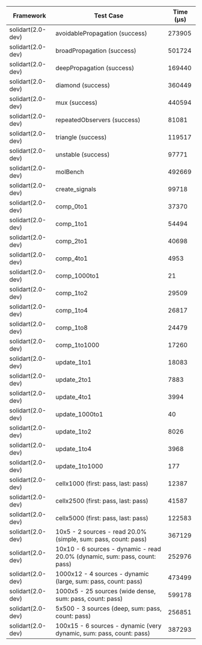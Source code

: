 | Framework | Test Case | Time (μs) |
| --- | --- | --- |
| solidart(2.0-dev) | avoidablePropagation (success) | 273905 |
| solidart(2.0-dev) | broadPropagation (success) | 501724 |
| solidart(2.0-dev) | deepPropagation (success) | 169440 |
| solidart(2.0-dev) | diamond (success) | 360449 |
| solidart(2.0-dev) | mux (success) | 440594 |
| solidart(2.0-dev) | repeatedObservers (success) | 81081 |
| solidart(2.0-dev) | triangle (success) | 119517 |
| solidart(2.0-dev) | unstable (success) | 97771 |
| solidart(2.0-dev) | molBench | 492669 |
| solidart(2.0-dev) | create_signals | 99718 |
| solidart(2.0-dev) | comp_0to1 | 37370 |
| solidart(2.0-dev) | comp_1to1 | 54494 |
| solidart(2.0-dev) | comp_2to1 | 40698 |
| solidart(2.0-dev) | comp_4to1 | 4953 |
| solidart(2.0-dev) | comp_1000to1 | 21 |
| solidart(2.0-dev) | comp_1to2 | 29509 |
| solidart(2.0-dev) | comp_1to4 | 26817 |
| solidart(2.0-dev) | comp_1to8 | 24479 |
| solidart(2.0-dev) | comp_1to1000 | 17260 |
| solidart(2.0-dev) | update_1to1 | 18083 |
| solidart(2.0-dev) | update_2to1 | 7883 |
| solidart(2.0-dev) | update_4to1 | 3994 |
| solidart(2.0-dev) | update_1000to1 | 40 |
| solidart(2.0-dev) | update_1to2 | 8026 |
| solidart(2.0-dev) | update_1to4 | 3968 |
| solidart(2.0-dev) | update_1to1000 | 177 |
| solidart(2.0-dev) | cellx1000 (first: pass, last: pass) | 12387 |
| solidart(2.0-dev) | cellx2500 (first: pass, last: pass) | 41587 |
| solidart(2.0-dev) | cellx5000 (first: pass, last: pass) | 122583 |
| solidart(2.0-dev) | 10x5 - 2 sources - read 20.0% (simple, sum: pass, count: pass) | 367129 |
| solidart(2.0-dev) | 10x10 - 6 sources - dynamic - read 20.0% (dynamic, sum: pass, count: pass) | 252976 |
| solidart(2.0-dev) | 1000x12 - 4 sources - dynamic (large, sum: pass, count: pass) | 473499 |
| solidart(2.0-dev) | 1000x5 - 25 sources (wide dense, sum: pass, count: pass) | 599178 |
| solidart(2.0-dev) | 5x500 - 3 sources (deep, sum: pass, count: pass) | 256851 |
| solidart(2.0-dev) | 100x15 - 6 sources - dynamic (very dynamic, sum: pass, count: pass) | 387293 |
